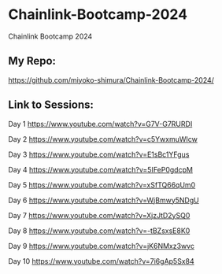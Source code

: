 # Chainlink-Bootcamp-2024
Chainlink Bootcamp 2024<br>

## My Repo:
https://github.com/miyoko-shimura/Chainlink-Bootcamp-2024/

## Link to Sessions:
Day 1
https://www.youtube.com/watch?v=G7V-G7RURDI

​Day 2
https://www.youtube.com/watch?v=c5YwxmuWIcw

​Day 3
https://www.youtube.com/watch?v=E1sBc1YFgus

​Day 4
https://www.youtube.com/watch?v=5IFeP0gdcpM

​Day 5
https://www.youtube.com/watch?v=xSfTQ66qUm0

​Day 6
https://www.youtube.com/watch?v=WjBmwy5NDgU

​Day 7
https://www.youtube.com/watch?v=XjzJtD2ySQ0

​Day 8
https://www.youtube.com/watch?v=-tBZsxsE8K0

​Day 9
https://www.youtube.com/watch?v=jK6NMxz3wvc

​Day 10
https://www.youtube.com/watch?v=7i6gAp5Sx84



​
